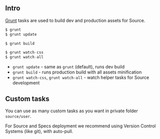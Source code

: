 ## Intro

[Grunt](http://gruntjs.com/) tasks are used to build dev and production assets for Source.

```js
$ grunt
$ grunt update

$ grunt build

$ grunt watch-css
$ grunt watch-all
```

* `grunt update` - same as `grunt` (default), runs dev build
* `grunt build` - runs production build with all assets minification
* `grunt watch-css`, `grunt watch-all` - watch helper tasks for Source development

## Custom tasks

You can use as many custom tasks as you want in private folder `source/user`.

For Source and Specs deployment we recommend using Version Control Systems (like git), with auto-pull.